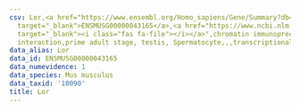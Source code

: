 ```yaml
---
csv: Lor,<a href="https://www.ensembl.org/Homo_sapiens/Gene/Summary?db=core;g=ENSMUSG00000043165"
  target="_blank">ENSMUSG00000043165</a>,<a href="https://www.ncbi.nlm.nih.gov/pubmed/25450459"
  target="_blank"><i class="fas fa-file"></i></a>",chromatin immunoprecipitation assay,direct
  interaction,prime adult stage, testis, Spermatocyte,,,transcriptional regulation,
data_alias: Lor
data_id: ENSMUSG00000043165
data_numevidence: 1
data_species: Mus musculus
data_taxid: '10090'
title: Lor
---
```


